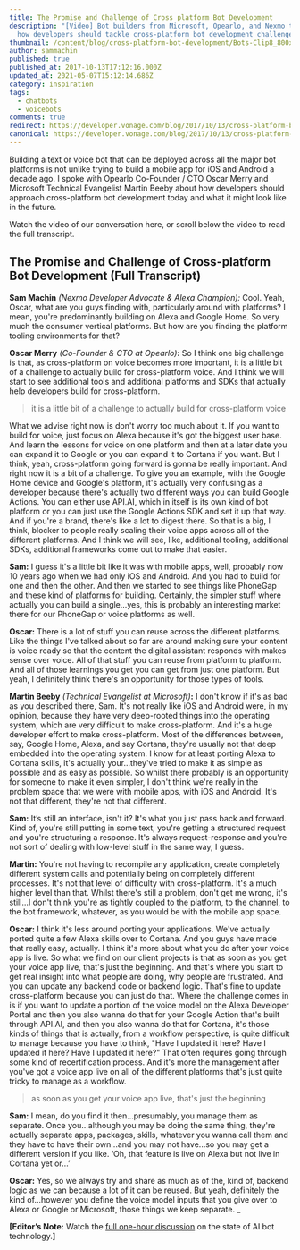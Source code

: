 ```yaml
---
title: The Promise and Challenge of Cross platform Bot Development
description: "[Video] Bot builders from Microsoft, Opearlo, and Nexmo talk about
  how developers should tackle cross-platform bot development challenges."
thumbnail: /content/blog/cross-platform-bot-development/Bots-Clip8_800x300.jpg
author: sammachin
published: true
published_at: 2017-10-13T17:12:16.000Z
updated_at: 2021-05-07T15:12:14.686Z
category: inspiration
tags:
  - chatbots
  - voicebots
comments: true
redirect: https://developer.vonage.com/blog/2017/10/13/cross-platform-bot-development
canonical: https://developer.vonage.com/blog/2017/10/13/cross-platform-bot-development
---
```

Building a text or voice bot that can be deployed across all the major bot platforms is not unlike trying to build a mobile app for iOS and Android a decade ago. I spoke with Opearlo Co-Founder / CTO Oscar Merry and Microsoft Technical Evangelist Martin Beeby about how developers should approach cross-platform bot development today and what it might look like in the future. 

Watch the video of our conversation here, or scroll below the video to read the full transcript. 

<youtube id="WUA7njFwuS8"></youtube>

## The Promise and Challenge of Cross-platform Bot Development (Full Transcript)

**Sam Machin** *(Nexmo Developer Advocate & Alexa Champion):* Cool. Yeah, Oscar, what are you guys finding with, particularly around with platforms? I mean, you're predominantly building on Alexa and Google Home. So very much the consumer vertical platforms. But how are you finding the platform tooling environments for that? 

**Oscar Merry** *(Co-Founder & CTO at Opearlo)***:** So I think one big challenge is that, as cross-platform on voice becomes more important, it is a little bit of a challenge to actually build for cross-platform voice. And I think we will start to see additional tools and additional platforms and SDKs that actually help developers build for cross-platform.

> it is a little bit of a challenge to actually build for cross-platform voice

What we advise right now is don't worry too much about it. If you want to build for voice, just focus on Alexa because it's got the biggest user base. And learn the lessons for voice on one platform and then at a later date you can expand it to Google or you can expand it to Cortana if you want. But I think, yeah, cross-platform going forward is gonna be really important. And right now it is a bit of a challenge. To give you an example, with the Google Home device and Google's platform, it's actually very confusing as a developer because there's actually two different ways you can build Google Actions. You can either use API.AI, which in itself is its own kind of bot platform or you can just use the Google Actions SDK and set it up that way. And if you're a brand, there's like a lot to digest there. So that is a big, I think, blocker to people really scaling their voice apps across all of the different platforms. And I think we will see, like, additional tooling, additional SDKs, additional frameworks come out to make that easier. 

**Sam:** I guess it's a little bit like it was with mobile apps, well, probably now 10 years ago when we had only iOS and Android. And you had to build for one and then the other. And then we started to see things like PhoneGap and these kind of platforms for building. Certainly, the simpler stuff where actually you can build a single...yes, this is probably an interesting market there for our PhoneGap or voice platforms as well. 

**Oscar:** There is a lot of stuff you can reuse across the different platforms. Like the things I've talked about so far are around making sure your content is voice ready so that the content the digital assistant responds with makes sense over voice. All of that stuff you can reuse from platform to platform. And all of those learnings you get you can get from just one platform. But yeah, I definitely think there's an opportunity for those types of tools. 

**Martin Beeby** *(Technical Evangelist at Microsoft)***:** I don't know if it's as bad as you described there, Sam. It's not really like iOS and Android were, in my opinion, because they have very deep-rooted things into the operating system, which are very difficult to make cross-platform. And it's a huge developer effort to make cross-platform. Most of the differences between, say, Google Home, Alexa, and say Cortana, they're usually not that deep embedded into the operating system. I know for at least porting Alexa to Cortana skills, it's actually your...they've tried to make it as simple as possible and as easy as possible. So whilst there probably is an opportunity for someone to make it even simpler, I don't think we're really in the problem space that we were with mobile apps, with iOS and Android. It's not that different, they're not that different. 

**Sam:** It’s still an interface, isn't it? It's what you just pass back and forward. Kind of, you're still putting in some text, you're getting a structured request and you're structuring a response. It's always request-response and you're not sort of dealing with low-level stuff in the same way, I guess. 

**Martin:** You're not having to recompile any application, create completely different system calls and potentially being on completely different processes. It's not that level of difficulty with cross-platform. It's a much higher level than that. Whilst there's still a problem, don't get me wrong, it's still...I don't think you're as tightly coupled to the platform, to the channel, to the bot framework, whatever, as you would be with the mobile app space. 

**Oscar:** I think it's less around porting your applications. We've actually ported quite a few Alexa skills over to Cortana. And you guys have made that really easy, actually. I think it's more about what you do after your voice app is live. So what we find on our client projects is that as soon as you get your voice app live, that's just the beginning. And that's where you start to get real insight into what people are doing, why people are frustrated. And you can update any backend code or backend logic. That's fine to update cross-platform because you can just do that. Where the challenge comes in is if you want to update a portion of the voice model on the Alexa Developer Portal and then you also wanna do that for your Google Action that's built through API.AI, and then you also wanna do that for Cortana, it's those kinds of things that is actually, from a workflow perspective, is quite difficult to manage because you have to think, "Have I updated it here? Have I updated it here? Have I updated it here?" That often requires going through some kind of recertification process. And it's more the management after you've got a voice app live on all of the different platforms that's just quite tricky to manage as a workflow.

> as soon as you get your voice app live, that's just the beginning

**Sam:** I mean, do you find it then...presumably, you manage them as separate. Once you...although you may be doing the same thing, they're actually separate apps, packages, skills, whatever you wanna call them and they have to have their own...and you may not have...so you may get a different version if you like. ‘Oh, that feature is live on Alexa but not live in Cortana yet or…’

**Oscar:** Yes, so we always try and share as much as of the, kind of, backend logic as we can because a lot of it can be reused. But yeah, definitely the kind of...however you define the voice model inputs that you give over to Alexa or Google or Microsoft, those things we keep separate. _

**[Editor’s Note:** Watch the [full one-hour discussion](https://youtu.be/InJe29Yz5UM) on the state of AI bot technology.**]**